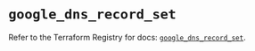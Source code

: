 # `google_dns_record_set`

Refer to the Terraform Registry for docs: [`google_dns_record_set`](https://registry.terraform.io/providers/hashicorp/google/6.49.1/docs/resources/dns_record_set).
